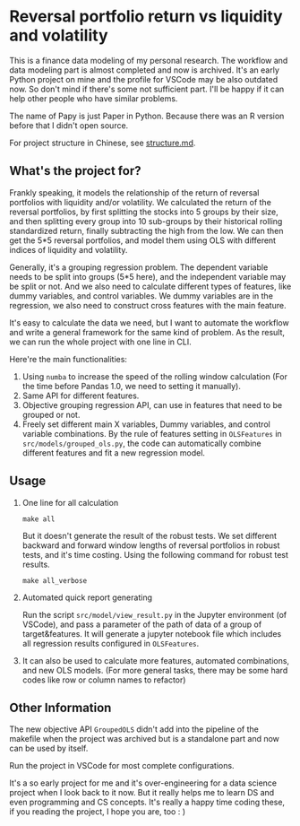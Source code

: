 # Reversal portfolio return vs liquidity and volatility

This is a finance data modeling of my personal research. The workflow and data modeling part is almost completed and now is archived. It's an early Python project on mine and the profile for VSCode may be also outdated now. So don't mind if there's some not sufficient part. I'll be happy if it can help other people who have similar problems.

The name of Papy is just Paper in Python. Because there was an R version before that I didn't open source.

For project structure in Chinese, see [structure.md](structure.md).

## What's the project for?

Frankly speaking, it models the relationship of the return of reversal portfolios with liquidity and/or volatility. We calculated the return of the reversal portfolios, by first splitting the stocks into 5 groups by their size, and then splitting every group into 10 sub-groups by their historical rolling standardized return, finally subtracting the high from the low. We can then get the 5*5 reversal portfolios, and model them using OLS with different indices of liquidity and volatility.

Generally, it's a grouping regression problem. The dependent variable needs to be split into groups (5*5 here), and the independent variable may be split or not. And we also need to calculate different types of features, like dummy variables, and control variables. We dummy variables are in the regression, we also need to construct cross features with the main feature.

It's easy to calculate the data we need, but I want to automate the workflow and write a general framework for the same kind of problem. As the result, we can run the whole project with one line in CLI.

Here're the main functionalities:

1. Using `numba` to increase the speed of the rolling window calculation (For the time before Pandas 1.0, we need to setting it manually).
2. Same API for different features.
3. Objective grouping regression API, can use in features that need to be grouped or not.
4. Freely set different main X variables, Dummy variables, and control variable combinations. By the rule of features setting in `OLSFeatures` in `src/models/grouped_ols.py`, the code can automatically combine different features and fit a new regression model.

## Usage

1. One line for all calculation

    ```shell
    make all
    ```
    
    But it doesn't generate the result of the robust tests. We set different backward and forward window lengths of reversal portfolios in robust tests, and it's time costing. Using the following command for robust test results.
    
    ```shell
    make all_verbose
    ```
2. Automated quick report generating 
    
    Run the script `src/model/view_result.py` in the Jupyter environment (of VSCode), and pass a parameter of the path of data of a group of target&features. It will generate a jupyter notebook file which includes all regression results configured in `OLSFeatures`.
 
 3. It can also be used to calculate more features, automated combinations, and new OLS models. (For more general tasks, there may be some hard codes like row or column names to refactor)

## Other Information

The new objective API `GroupedOLS` didn't add into the pipeline of the makefile when the project was archived but is a standalone part and now can be used by itself.

Run the project in VSCode for most complete configurations.

It's a so early project for me and it's over-engineering for a data science project when I look back to it now. But it really helps me to learn DS and even programming and CS concepts. It's really a happy time coding these, if you reading the project, I hope you are, too : )
